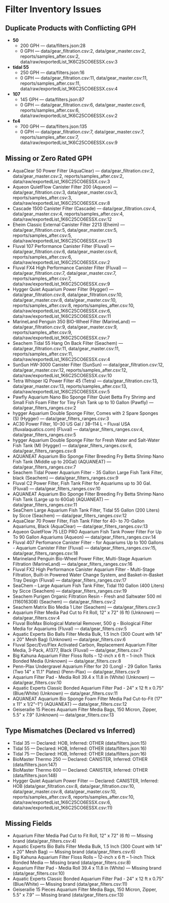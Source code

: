 # Filter Inventory Issues

## Duplicate Products with Conflicting GPH
- **50**
  - 200 GPH — data/filters.json:28
  - 0 GPH — data/gear_filtration.csv:2, data/gear_master.csv:2, reports/samples_after.csv:2, data/raw/exportedList_1K6C25CO6ESSX.csv:3
- **tidal 55**
  - 250 GPH — data/filters.json:16
  - 0 GPH — data/gear_filtration.csv:11, data/gear_master.csv:11, reports/samples_after.csv:11, data/raw/exportedList_1K6C25CO6ESSX.csv:4
- **107**
  - 145 GPH — data/filters.json:87
  - 0 GPH — data/gear_filtration.csv:6, data/gear_master.csv:6, reports/samples_after.csv:6, data/raw/exportedList_1K6C25CO6ESSX.csv:2
- **fx4**
  - 700 GPH — data/filters.json:135
  - 0 GPH — data/gear_filtration.csv:7, data/gear_master.csv:7, reports/samples_after.csv:7, data/raw/exportedList_1K6C25CO6ESSX.csv:9

## Missing or Zero Rated GPH
- AquaClear 50 Power Filter (AquaClear) — data/gear_filtration.csv:2, data/gear_master.csv:2, reports/samples_after.csv:2, data/raw/exportedList_1K6C25CO6ESSX.csv:3
- Aqueon QuietFlow Canister Filter 200 (Aqueon) — data/gear_filtration.csv:3, data/gear_master.csv:3, reports/samples_after.csv:3, data/raw/exportedList_1K6C25CO6ESSX.csv:8
- Cascade 1500 Canister Filter (Cascade) — data/gear_filtration.csv:4, data/gear_master.csv:4, reports/samples_after.csv:4, data/raw/exportedList_1K6C25CO6ESSX.csv:12
- Eheim Classic External Canister Filter 2213 (Eheim) — data/gear_filtration.csv:5, data/gear_master.csv:5, reports/samples_after.csv:5, data/raw/exportedList_1K6C25CO6ESSX.csv:13
- Fluval 107 Performance Canister Filter (Fluval) — data/gear_filtration.csv:6, data/gear_master.csv:6, reports/samples_after.csv:6, data/raw/exportedList_1K6C25CO6ESSX.csv:2
- Fluval FX4 High Performance Canister Filter (Fluval) — data/gear_filtration.csv:7, data/gear_master.csv:7, reports/samples_after.csv:7, data/raw/exportedList_1K6C25CO6ESSX.csv:9
- Hygger Quiet Aquarium Power Filter (Hygger) — data/gear_filtration.csv:8, data/gear_filtration.csv:10, data/gear_master.csv:8, data/gear_master.csv:10, reports/samples_after.csv:8, reports/samples_after.csv:10, data/raw/exportedList_1K6C25CO6ESSX.csv:6, data/raw/exportedList_1K6C25CO6ESSX.csv:11
- MarineLand Penguin 350 BIO-Wheel Filter (MarineLand) — data/gear_filtration.csv:9, data/gear_master.csv:9, reports/samples_after.csv:9, data/raw/exportedList_1K6C25CO6ESSX.csv:7
- Seachem Tidal 55 Hang On Back Filter (Seachem) — data/gear_filtration.csv:11, data/gear_master.csv:11, reports/samples_after.csv:11, data/raw/exportedList_1K6C25CO6ESSX.csv:4
- SunSun HW-3000 Canister Filter (SunSun) — data/gear_filtration.csv:12, data/gear_master.csv:12, reports/samples_after.csv:12, data/raw/exportedList_1K6C25CO6ESSX.csv:10
- Tetra Whisper IQ Power Filter 45 (Tetra) — data/gear_filtration.csv:13, data/gear_master.csv:13, reports/samples_after.csv:13, data/raw/exportedList_1K6C25CO6ESSX.csv:5
- Pawfly Aquarium Nano Bio Sponge Filter Quiet Betta Fry Shrimp and Small Fish Foam Filter for Tiny Fish Tank up to 10 Gallon (Pawfly) — data/gear_filters_ranges.csv:2
- hygger Aquarium Double Sponge Filter, Comes with 2 Spare Sponges (S) (Hygger) — data/gear_filters_ranges.csv:3
- AC30 Power Filter, 10–30 US Gal / 38–114 L – Fluval USA (fluvalaquatics.com) (Fluval) — data/gear_filters_ranges.csv:4, data/gear_filters_ranges.csv:5
- hygger Aquarium Double Sponge Filter for Fresh Water and Salt-Water Fish Tank (M) (Hygger) — data/gear_filters_ranges.csv:6, data/gear_filters_ranges.csv:8
- AQUANEAT Aquarium Bio Sponge Filter Breeding Fry Betta Shrimp Nano Fish Tank (Middle up to 20Gal) (AQUANEAT) — data/gear_filters_ranges.csv:7
- Seachem Tidal Power Aquarium Filter - 35 Gallon Large Fish Tank Filter, black (Seachem) — data/gear_filters_ranges.csv:9
- Fluval C2 Power Filter, Fish Tank Filter for Aquariums up to 30 Gal. (Fluval) — data/gear_filters_ranges.csv:10
- AQUANEAT Aquarium Bio Sponge Filter Breeding Fry Betta Shrimp Nano Fish Tank (Large up to 60Gal) (AQUANEAT) — data/gear_filters_ranges.csv:11
- SeaChem Large Aquarium Fish Tank Filter, Tidal 55 Gallon (200 Liters) by Sicce (Seachem) — data/gear_filters_ranges.csv:12
- AquaClear 70 Power Filter, Fish Tank Filter for 40- to 70-Gallon Aquariums, Black (AquaClear) — data/gear_filters_ranges.csv:13
- Aqueon QuietFlow 75 LED PRO Aquarium Fish Tank Power Filter For Up To 90 Gallon Aquariums (Aqueon) — data/gear_filters_ranges.csv:14
- Fluval 407 Perfomance Canister Filter - for Aquariums Up to 100 Gallons - Aquarium Canister Filter (Fluval) — data/gear_filters_ranges.csv:15, data/gear_filters_ranges.csv:18
- Marineland Penguin Bio-Wheel Power Filter, Multi-Stage Aquarium Filtration (MarineLand) — data/gear_filters_ranges.csv:16
- Fluval FX2 High Performance Canister Aquarium Filter - Multi-Stage Filtration, Built-in Powered Water Change System, and Basket-in-Basket Tray Design (Fluval) — data/gear_filters_ranges.csv:17
- SeaChem – Large Aquarium Fish Tank Filter, Tidal 110 Gallon (400 Liters) by Sicce (Seachem) — data/gear_filters_ranges.csv:19
- Seachem Purigen Organic Filtration Resin - Fresh and Saltwater 500 ml (116016308) (Seachem) — data/gear_filters.csv:2
- Seachem Matrix Bio Media 1 Liter (Seachem) — data/gear_filters.csv:3
- Aquarium Filter Media Pad Cut to Fit Roll, 12" x 72" (6 ft) (Unknown) — data/gear_filters.csv:4
- Fluval BioMax Biological Material Remover, 500 g - Biological Filter Media for Aquariums (Fluval) — data/gear_filters.csv:5
- Aquatic Experts Bio Balls Filter Media Bulk, 1.5 Inch (300 Count with 14" x 20" Mesh Bag) (Unknown) — data/gear_filters.csv:6
- Fluval Spec/Evo/Flex Activated Carbon, Replacement Aquarium Filter Media, 3-Pack, A1377, Black (Fluval) — data/gear_filters.csv:7
- Big Kahuna Aquarium Filter Floss Rolls – 12-inch x 6 ft – 1-inch Thick Bonded Media (Unknown) — data/gear_filters.csv:8
- Penn-Plax Undergravel Aquarium Filter for 20 (Long) - 29 Gallon Tanks (Two 14" x 11.1" Plates) (Penn-Plax) — data/gear_filters.csv:9
- Aquarium Filter Pad - Media Roll 39.4 x 11.8 in (White) (Unknown) — data/gear_filters.csv:10
- Aquatic Experts Classic Bonded Aquarium Filter Pad - 24" x 12 ft x 0.75" (Blue/White) (Unknown) — data/gear_filters.csv:11
- AQUANEAT Aquarium Bio Sponge Foam Filter Media Pad Cut-to-Fit (17" x 11" x 1/2"–1") (AQUANEAT) — data/gear_filters.csv:12
- Geiserailie 15 Pieces Aquarium Filter Media Bags, 150 Micron, Zipper, 5.5" x 7.9" (Unknown) — data/gear_filters.csv:13

## Type Mismatches (Declared vs Inferred)
- Tidal 35 — Declared: HOB, Inferred: OTHER (data/filters.json:15)
- Tidal 55 — Declared: HOB, Inferred: OTHER (data/filters.json:16)
- Tidal 75 — Declared: HOB, Inferred: OTHER (data/filters.json:16)
- BioMaster Thermo 250 — Declared: CANISTER, Inferred: OTHER (data/filters.json:147)
- BioMaster Thermo 600 — Declared: CANISTER, Inferred: OTHER (data/filters.json:148)
- Hygger Quiet Aquarium Power Filter — Declared: CANISTER, Inferred: HOB (data/gear_filtration.csv:8, data/gear_filtration.csv:10, data/gear_master.csv:8, data/gear_master.csv:10, reports/samples_after.csv:8, reports/samples_after.csv:10, data/raw/exportedList_1K6C25CO6ESSX.csv:6, data/raw/exportedList_1K6C25CO6ESSX.csv:11)

## Missing Fields
- Aquarium Filter Media Pad Cut to Fit Roll, 12" x 72" (6 ft) — Missing brand (data/gear_filters.csv:4)
- Aquatic Experts Bio Balls Filter Media Bulk, 1.5 Inch (300 Count with 14" x 20" Mesh Bag) — Missing brand (data/gear_filters.csv:6)
- Big Kahuna Aquarium Filter Floss Rolls – 12-inch x 6 ft – 1-inch Thick Bonded Media — Missing brand (data/gear_filters.csv:8)
- Aquarium Filter Pad - Media Roll 39.4 x 11.8 in (White) — Missing brand (data/gear_filters.csv:10)
- Aquatic Experts Classic Bonded Aquarium Filter Pad - 24" x 12 ft x 0.75" (Blue/White) — Missing brand (data/gear_filters.csv:11)
- Geiserailie 15 Pieces Aquarium Filter Media Bags, 150 Micron, Zipper, 5.5" x 7.9" — Missing brand (data/gear_filters.csv:13)

